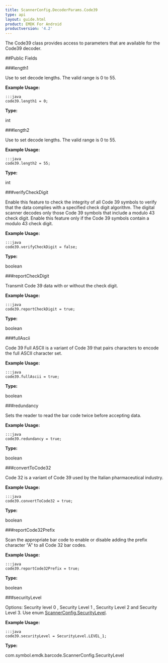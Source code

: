 ```yaml
---
title: ScannerConfig.DecoderParams.Code39
type: api
layout: guide.html
product: EMDK For Android
productversion: '4.2'
---
```



The Code39 class provides access to parameters that are available for
 the Code39 decoder.

##Public Fields

###length1

Use to set decode lengths. The valid range is 0 to 55.
 
 

**Example Usage:**
	
	:::java	
	code39.length1 = 0;


**Type:**

int

###length2

Use to set decode lengths. The valid range is 0 to 55.
 
 

**Example Usage:**
	
	:::java	
	code39.length2 = 55;


**Type:**

int

###verifyCheckDigit

Enable this feature to check the integrity of all Code 39 symbols
 to verify that the data complies with a specified check digit
 algorithm. The digital scanner decodes only those Code 39 symbols
 that include a modulo 43 check digit. Enable this feature only if
 the Code 39 symbols contain a modulo 43 check digit.
 
 

**Example Usage:**
	
	:::java	
	code39.verifyCheckDigit = false;


**Type:**

boolean

###reportCheckDigit

Transmit Code 39 data with or without the check digit.
 
 

**Example Usage:**
	
	:::java	
	code39.reportCheckDigit = true;


**Type:**

boolean

###fullAscii

Code 39 Full ASCII is a variant of Code 39 that pairs characters
 to encode the full ASCII character set.
 
 

**Example Usage:**
	
	:::java	
	code39.fullAscii = true;


**Type:**

boolean

###redundancy

Sets the reader to read the bar code twice before accepting data.
 
 

**Example Usage:**
	
	:::java	
	code39.redundancy = true;


**Type:**

boolean

###convertToCode32

Code 32 is a variant of Code 39 used by the Italian
 pharmaceutical industry.
 
 

**Example Usage:**
	
	:::java	
	code39.convertToCode32 = true;


**Type:**

boolean

###reportCode32Prefix

Scan the appropriate bar code to enable or disable adding the
 prefix character "A" to all Code 32 bar codes.
 
 

**Example Usage:**
	
	:::java	
	code39.reportCode32Prefix = true;


**Type:**

boolean

###securityLevel

Options: Security level 0 , Security Level 1 , Security Level 2
 and Security Level 3. Use enum [ ScannerConfig.SecurityLevel](../ScannerConfig-SecurityLevel).
 
 

**Example Usage:**
	
	:::java	
	code39.securityLevel = SecurityLevel.LEVEL_1;


**Type:**

com.symbol.emdk.barcode.ScannerConfig.SecurityLevel

